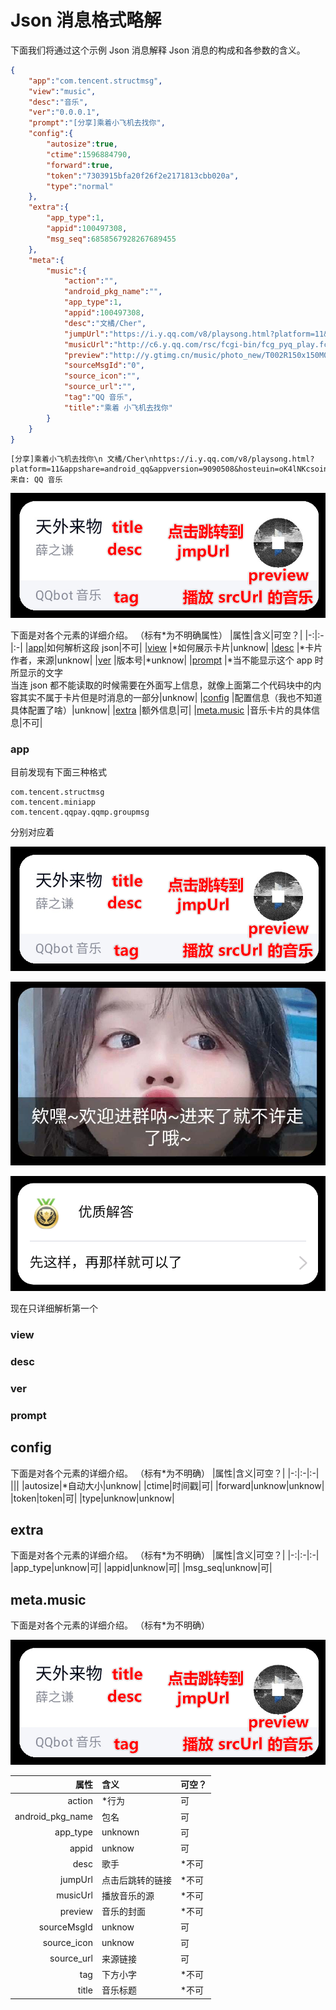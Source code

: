 # Json 消息格式略解

下面我们将通过这个示例 Json 消息解释 Json 消息的构成和各参数的含义。

```json
{
	"app":"com.tencent.structmsg",
	"view":"music",
	"desc":"音乐",
	"ver":"0.0.0.1",
	"prompt":"[分享]乘着小飞机去找你",
	"config":{
		"autosize":true,
		"ctime":1596884790,
		"forward":true,
		"token":"7303915bfa20f26f2e2171813cbb020a",
		"type":"normal"
	},
	"extra":{
		"app_type":1,
		"appid":100497308,
		"msg_seq":6858567928267689455
	},
	"meta":{
		"music":{
			"action":"",
			"android_pkg_name":"",
			"app_type":1,
			"appid":100497308,
			"desc":"文橘/Cher",
			"jumpUrl":"https://i.y.qq.com/v8/playsong.html?platform=11&appshare=android_qq&appversion=9090508&hosteuin=oK4lNKcsoin5Nn**&songmid=002G9sHk2HfhfM&type=0&appsongtype=1&_wv=1&source=qq&ADTAG=qfshare",
			"musicUrl":"http://c6.y.qq.com/rsc/fcgi-bin/fcg_pyq_play.fcg?songid=&songmid=002G9sHk2HfhfM&songtype=1&fromtag=50&uin=1579863018&code=463BB",
			"preview":"http://y.gtimg.cn/music/photo_new/T002R150x150M000002zGuIB3jHDfd_1.jpg",
			"sourceMsgId":"0",
			"source_icon":"",
			"source_url":"",
			"tag":"QQ 音乐",
			"title":"乘着 小飞机去找你"
		}
	}
}
```
```
[分享]乘着小飞机去找你\n 文橘/Cher\nhttps://i.y.qq.com/v8/playsong.html?platform=11&appshare=android_qq&appversion=9090508&hosteuin=oK4lNKcsoin5Nn**&songmid=002G9sHk2HfhfM&type=0&appsongtype=1&_wv=1&source=qq&ADTAG=qfshare\n 来自: QQ 音乐
```
![音乐卡片](res/musicCardSample.png)

下面是对各个元素的详细介绍。
（标有*为不明确属性）
|属性|含义|可空？|
|-:|:-|:-|
|[app](#app)|如何解析这段 json|不可|
|[view](#view) |*如何展示卡片|unknow|
|[desc](#desc) |*卡片作者，来源|unknow|
|[ver](#ver) |版本号|*unknow|
|[prompt](#prompt) |*当不能显示这个 app 时所显示的文字</br>当连 json 都不能读取的时候需要在外面写上信息，就像上面第二个代码块中的内容其实不属于卡片但是时消息的一部分|unknow|
|[config](#config) |配置信息（我也不知道具体配置了啥）|unknow|
|[extra](#extra) |额外信息|可|
|[meta.music](#metamusic) |音乐卡片的具体信息|不可|

### app

目前发现有下面三种格式

```
com.tencent.structmsg
com.tencent.miniapp
com.tencent.qqpay.qqmp.groupmsg
```
分别对应着

![音乐卡片](res/musicCardSample.png)

![【优质回答】我不知道](res/jsonCard2.jpg)

![欢迎入群，来了就不要走哦](res/jsonCard3.png)

现在只详细解析第一个

### view
### desc
### ver
### prompt

## config

下面是对各个元素的详细介绍。
（标有*为不明确）
|属性|含义|可空？|
|-:|:-|:-|
|||
|autosize|*自动大小|unknow|
|ctime|时间戳|可|
|forward|unknow|unknow|
|token|token|可|
|type|unknow|unknow|

## extra

下面是对各个元素的详细介绍。
（标有*为不明确）
|属性|含义|可空？|
|-:|:-|:-|
|app_type|unknow|可|
|appid|unknow|可|
|msg_seq|unknow|可|

## meta.music

下面是对各个元素的详细介绍。
（标有*为不明确）

![音乐卡片](res/musicCardSample.png)

|属性|含义|可空？|
|-:|:-|:-|
|action|*行为|可|
|android_pkg_name|包名|可|
|app_type|unknown|可|
|appid|unknow|可|
|desc|歌手|*不可|
|jumpUrl|点击后跳转的链接|*不可|
|musicUrl|播放音乐的源|*不可|
|preview|音乐的封面|*不可|
|sourceMsgId|unknow|可|
|source_icon|unknow|可|
|source_url|来源链接|可|
|tag|下方小字|*不可|
|title|音乐标题|*不可|




